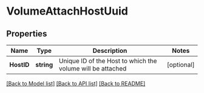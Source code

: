 # VolumeAttachHostUuid

## Properties

Name | Type | Description | Notes
------------ | ------------- | ------------- | -------------
**HostID** | **string** | Unique ID of the Host to which the volume will be attached | [optional] 

[[Back to Model list]](../README.md#documentation-for-models) [[Back to API list]](../README.md#documentation-for-api-endpoints) [[Back to README]](../README.md)



